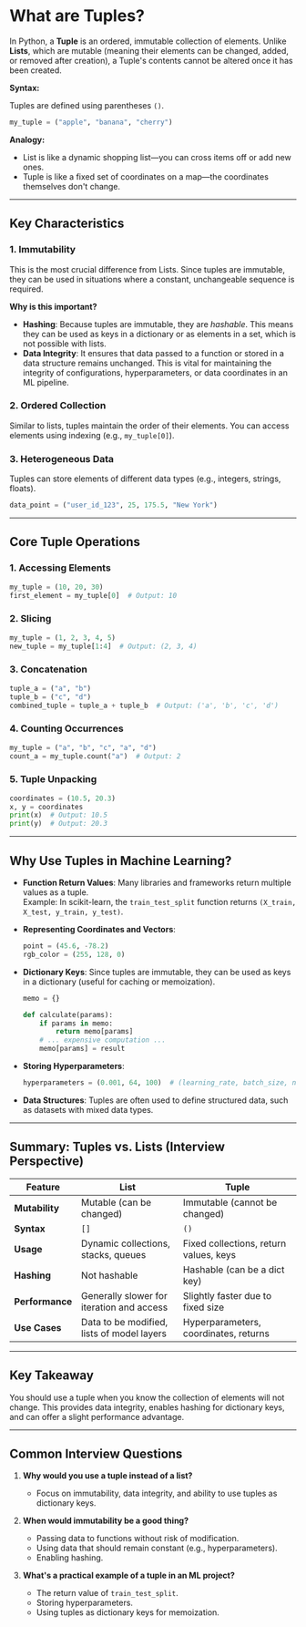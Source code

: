 # What are Tuples?
In Python, a **Tuple** is an ordered, immutable collection of elements. Unlike **Lists**, which are mutable (meaning their elements can be changed, added, or removed after creation), a Tuple's contents cannot be altered once it has been created.

**Syntax:**

Tuples are defined using parentheses `()`.

```python
my_tuple = ("apple", "banana", "cherry")
```

**Analogy:**
- List is like a dynamic shopping list—you can cross items off or add new ones.
- Tuple is like a fixed set of coordinates on a map—the coordinates themselves don't change.

---

## Key Characteristics

### 1. Immutability
This is the most crucial difference from Lists. Since tuples are immutable, they can be used in situations where a constant, unchangeable sequence is required.

**Why is this important?**
- **Hashing**: Because tuples are immutable, they are *hashable*. This means they can be used as keys in a dictionary or as elements in a set, which is not possible with lists.  
- **Data Integrity**: It ensures that data passed to a function or stored in a data structure remains unchanged. This is vital for maintaining the integrity of configurations, hyperparameters, or data coordinates in an ML pipeline.

### 2. Ordered Collection
Similar to lists, tuples maintain the order of their elements. You can access elements using indexing (e.g., `my_tuple[0]`).

### 3. Heterogeneous Data
Tuples can store elements of different data types (e.g., integers, strings, floats).

```python
data_point = ("user_id_123", 25, 175.5, "New York")
```

---

## Core Tuple Operations

### 1. Accessing Elements
```python
my_tuple = (10, 20, 30)
first_element = my_tuple[0]  # Output: 10
```

### 2. Slicing
```python
my_tuple = (1, 2, 3, 4, 5)
new_tuple = my_tuple[1:4]  # Output: (2, 3, 4)
```

### 3. Concatenation
```python
tuple_a = ("a", "b")
tuple_b = ("c", "d")
combined_tuple = tuple_a + tuple_b  # Output: ('a', 'b', 'c', 'd')
```

### 4. Counting Occurrences
```python
my_tuple = ("a", "b", "c", "a", "d")
count_a = my_tuple.count("a")  # Output: 2
```

### 5. Tuple Unpacking
```python
coordinates = (10.5, 20.3)
x, y = coordinates
print(x)  # Output: 10.5
print(y)  # Output: 20.3
```
---

## Why Use Tuples in Machine Learning?

- **Function Return Values**: Many libraries and frameworks return multiple values as a tuple.  
  Example: In scikit-learn, the `train_test_split` function returns `(X_train, X_test, y_train, y_test)`.

- **Representing Coordinates and Vectors**:  
  ```python
  point = (45.6, -78.2)
  rgb_color = (255, 128, 0)
  ```

- **Dictionary Keys**: Since tuples are immutable, they can be used as keys in a dictionary (useful for caching or memoization).
  ```python
  memo = {}

  def calculate(params):
      if params in memo:
          return memo[params]
      # ... expensive computation ...
      memo[params] = result
  ```

- **Storing Hyperparameters**:  
  ```python
  hyperparameters = (0.001, 64, 100)  # (learning_rate, batch_size, num_epochs)
  ```

- **Data Structures**: Tuples are often used to define structured data, such as datasets with mixed data types.

---

## Summary: Tuples vs. Lists (Interview Perspective)

| Feature      | List                        | Tuple                                |
|--------------|-----------------------------|---------------------------------------|
| **Mutability** | Mutable (can be changed)   | Immutable (cannot be changed)         |
| **Syntax**     | `[]`                       | `()`                                  |
| **Usage**      | Dynamic collections, stacks, queues | Fixed collections, return values, keys |
| **Hashing**    | Not hashable               | Hashable (can be a dict key)          |
| **Performance**| Generally slower for iteration and access | Slightly faster due to fixed size |
| **Use Cases**  | Data to be modified, lists of model layers | Hyperparameters, coordinates, returns |

---

## Key Takeaway
You should use a tuple when you know the collection of elements will not change. This provides data integrity, enables hashing for dictionary keys, and can offer a slight performance advantage.

---

## Common Interview Questions
1. **Why would you use a tuple instead of a list?**  
   - Focus on immutability, data integrity, and ability to use tuples as dictionary keys.

2. **When would immutability be a good thing?**  
   - Passing data to functions without risk of modification.  
   - Using data that should remain constant (e.g., hyperparameters).  
   - Enabling hashing.

3. **What's a practical example of a tuple in an ML project?**  
   - The return value of `train_test_split`.  
   - Storing hyperparameters.  
   - Using tuples as dictionary keys for memoization.
